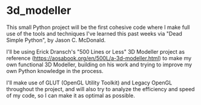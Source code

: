# 3d_modeller
 
This small Python project will be the first cohesive code where I make full use of the tools and techniques I've learned this past weeks via "Dead Simple Python", by Jason C. McDonald. 

I'll be using Erick Dransch's "500 Lines or Less" 3D Modeller project as reference (https://aosabook.org/en/500L/a-3d-modeller.html) to make my own functional 3D Modeller, building on his work and trying to improve my own Python knowledge in the process. 

I'll make use of GLUT (OpenGL Utility Toolkit) and Legacy OpenGL throughout the project, and will also try to analyze the efficiency and speed of my code, so I can make it as optimal as possible.
